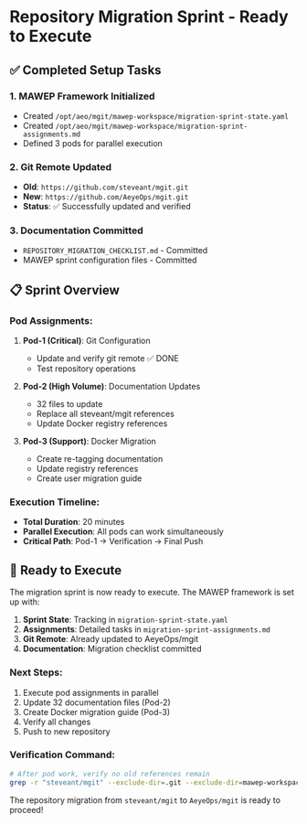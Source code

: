 # Repository Migration Sprint - Ready to Execute

## ✅ Completed Setup Tasks

### 1. MAWEP Framework Initialized
- Created `/opt/aeo/mgit/mawep-workspace/migration-sprint-state.yaml`
- Created `/opt/aeo/mgit/mawep-workspace/migration-sprint-assignments.md`
- Defined 3 pods for parallel execution

### 2. Git Remote Updated
- **Old**: `https://github.com/steveant/mgit.git`
- **New**: `https://github.com/AeyeOps/mgit.git`
- **Status**: ✅ Successfully updated and verified

### 3. Documentation Committed
- `REPOSITORY_MIGRATION_CHECKLIST.md` - Committed
- MAWEP sprint configuration files - Committed

## 📋 Sprint Overview

### Pod Assignments:
1. **Pod-1 (Critical)**: Git Configuration
   - Update and verify git remote ✅ DONE
   - Test repository operations
   
2. **Pod-2 (High Volume)**: Documentation Updates
   - 32 files to update
   - Replace all steveant/mgit references
   - Update Docker registry references
   
3. **Pod-3 (Support)**: Docker Migration
   - Create re-tagging documentation
   - Update registry references
   - Create user migration guide

### Execution Timeline:
- **Total Duration**: 20 minutes
- **Parallel Execution**: All pods can work simultaneously
- **Critical Path**: Pod-1 → Verification → Final Push

## 🚀 Ready to Execute

The migration sprint is now ready to execute. The MAWEP framework is set up with:

1. **Sprint State**: Tracking in `migration-sprint-state.yaml`
2. **Assignments**: Detailed tasks in `migration-sprint-assignments.md`
3. **Git Remote**: Already updated to AeyeOps/mgit
4. **Documentation**: Migration checklist committed

### Next Steps:
1. Execute pod assignments in parallel
2. Update 32 documentation files (Pod-2)
3. Create Docker migration guide (Pod-3)
4. Verify all changes
5. Push to new repository

### Verification Command:
```bash
# After pod work, verify no old references remain
grep -r "steveant/mgit" --exclude-dir=.git --exclude-dir=mawep-workspace
```

The repository migration from `steveant/mgit` to `AeyeOps/mgit` is ready to proceed!